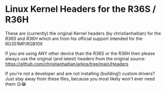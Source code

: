# Linux Kernel Headers for the R36S / R36H

These are (currently) the original Kernel headers (by christianhaitian) for the *R36S* and *R36H* which are from his official support intended for the RG351MP/RGB10X

If you are using ANY other device than the R36S or the R36H then please always use the original (and latest) headers from the original source:
https://github.com/christianhaitian/arkos/tree/main/Headers

If you're not a developer and are not installing (building!) custom drivers? Just stay away from these files, because you most likely won't ever need them 😉😂

